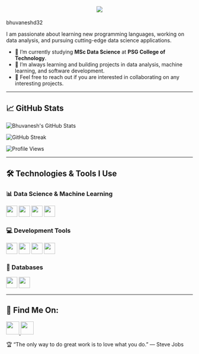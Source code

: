 <h1 align="center">
  <a href="https://git.io/typing-svg">
    <img src="https://readme-typing-svg.herokuapp.com?font=Fira+Code&size=30&center=true&lines=Hello,+There!+👋;This+is+Bhuvanesh+D;PSG+College+Of+Technology">
  </a>
</h1>

bhuvaneshd32

I am passionate about learning new programming languages, working on data analysis, and pursuing cutting-edge data science applications.

- 🔭 I’m currently studying **MSc Data Science** at **PSG College of Technology**.
- 🌱 I’m always learning and building projects in data analysis, machine learning, and software development.
- 💬 Feel free to reach out if you are interested in collaborating on any interesting projects.

---

## 📈 GitHub Stats

![Bhuvanesh's GitHub Stats](https://github-readme-stats.vercel.app/api?username=bhuvaneshd32&show_icons=true&theme=dark&count_private=true)

![GitHub Streak](https://github-readme-streak-stats.herokuapp.com/?user=bhuvaneshd32&theme=dark)

![Profile Views](https://komarev.com/ghpvc/?username=bhuvaneshd32&color=0f0f0f&style=for-the-badge)

---

## 🛠️ Technologies & Tools I Use

### 📊 Data Science & Machine Learning
<p align="left">
  <img src="https://img.shields.io/badge/Python-%233776E4.svg?&style=flat&logo=python&logoColor=white" height="30"/>
  <img src="https://img.shields.io/badge/R-%2300B0B9.svg?&style=flat&logo=r&logoColor=white" height="30"/>
  <img src="https://img.shields.io/badge/TensorFlow-%23FF6F00.svg?&style=flat&logo=tensorflow&logoColor=white" height="30"/>
  <img src="https://img.shields.io/badge/Scikit--learn-%23F7931E.svg?&style=flat&logo=scikit-learn&logoColor=white" height="30"/>
</p>

### 💻 Development Tools
<p align="left">
  <img src="https://img.shields.io/badge/VSCode-%23007ACC.svg?&style=flat&logo=visual-studio-code&logoColor=white" height="30"/>
  <img src="https://img.shields.io/badge/Notion-%23000000.svg?&style=flat&logo=notion&logoColor=white" height="30"/>
  <img src="https://img.shields.io/badge/Xcode-%23147EFB.svg?&style=flat&logo=xcode&logoColor=white" height="30"/>
  <img src="https://img.shields.io/badge/Streamlit-%23FF4B4B.svg?&style=flat&logo=streamlit&logoColor=white" height="30"/>
</p>

### 🧩 Databases
<p align="left">
  <img src="https://img.shields.io/badge/Oracle-%23F80000.svg?&style=flat&logo=oracle&logoColor=white" height="30"/>
  <img src="https://img.shields.io/badge/MySQL-%234479A1.svg?&style=flat&logo=mysql&logoColor=white" height="30"/>
</p>

---

## 📍 Find Me On:
<p align="left">
  <a href="https://www.linkedin.com/in/bhuvanesh-d-6463b226a">
    <img src="https://img.shields.io/badge/LinkedIn-%230077B5.svg?&style=for-the-badge&logo=linkedin&logoColor=white" height="35"/>
  </a>
  <a href="mailto:bhuvaneshd32@gmail.com">
    <img src="https://img.shields.io/badge/Email-D14836?style=for-the-badge&logo=gmail&logoColor=white" height="35"/>
  </a>
</p>

🏆 “The only way to do great work is to love what you do.” — Steve Jobs
